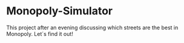 # Monopoly-Simulator
This project after an evening discussing which streets are the best in Monopoly. Let´s find it out!
